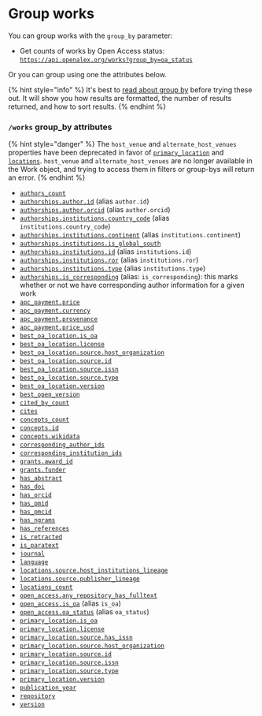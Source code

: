 # Group works

You can group works with the `group_by` parameter:

*   Get counts of works by Open Access status:\
    [`https://api.openalex.org/works?group_by=oa_status`](https://api.openalex.org/works?group_by=oa_status)

Or you can group using one the attributes below.

{% hint style="info" %}
It's best to [read about group by](../../how-to-use-the-api/get-groups-of-entities.md) before trying these out. It will show you how results are formatted, the number of results returned, and how to sort results.
{% endhint %}

### `/works` group\_by attributes

{% hint style="danger" %}
The `host_venue` and `alternate_host_venues` properties have been deprecated in favor of [`primary_location`](work-object/#primary_location) and [`locations`](work-object/#locations). `host_venue` and `alternate_host_venues` are no longer available in the Work object, and trying to access them in filters or group-bys will return an error.
{% endhint %}

*   [`authors_count`](filter-works.md#authors_count)
*   [`authorships.author.id`](work-object/#author) (alias `author.id`)
*   [`authorships.author.orcid`](work-object/#author) (alias `author.orcid`)
*   [`authorships.institutions.country_code`](work-object/#institutions) (alias `institutions.country_code`)
*   [`authorships.institutions.continent`](filter-works.md#authorships.institutions.continent-alias-institutions.continent) (alias `institutions.continent`)
*   [`authorships.institutions.is_global_south`](filter-works.md#authorships.institutions.is_global_south-alias-institutions.is_global_south)
*   [`authorships.institutions.id`](work-object/#institutions) (alias `institutions.id`)
*   [`authorships.institutions.ror`](work-object/#institutions) (alias `institutions.ror`)
*   [`authorships.institutions.type`](work-object/#institutions) (alias `institutions.type`)
*   [`authorships.is_corresponding`](./work-object/authorship-object.md#is_corresponding) (alias: `is_corresponding`): this marks whether or not we have corresponding author information for a given work
*   [`apc_payment.price`](./work-object/README.md#apc_payment)
*   [`apc_payment.currency`](./work-object/README.md#apc_payment)
*   [`apc_payment.provenance`](./work-object/README.md#apc_payment)
*   [`apc_payment.price_usd`](./work-object/README.md#apc_payment)
*   [`best_oa_location.is_oa`](work-object/#best_oa_location)
*   [`best_oa_location.license`](work-object/#best_oa_location)
*   [`best_oa_location.source.host_organization`](work-object/#best_oa_location)
*   [`best_oa_location.source.id`](work-object/#best_oa_location)
*   [`best_oa_location.source.issn`](work-object/#best_oa_location)
*   [`best_oa_location.source.type`](work-object/#best_oa_location)
*   [`best_oa_location.version`](work-object/#best_oa_location)
*   [`best_open_version`](filter-works.md#best_open_version)
*   [`cited_by_count`](work-object/#cited_by_count)
*   [`cites`](filter-works.md#cites)
*   [`concepts_count`](filter-works.md#concepts_count)
*   [`concepts.id`](work-object/#concepts)
*   [`concepts.wikidata`](work-object/#concepts)
*   [`corresponding_author_ids`](work-object/#corresponding_author_ids)
*   [`corresponding_institution_ids`](work-object/#corresponding_institution_ids)
*   [`grants.award_id`](work-object/#grants)
*   [`grants.funder`](work-object/#grants)
*   [`has_abstract`](filter-works.md#has_abstract)
*   [`has_doi`](filter-works.md#has_doi)
*   [`has_orcid`](filter-works.md#has_orcid)
*   [`has_pmid`](filter-works.md#has_pmid)
*   [`has_pmcid`](filter-works.md#has_pmcid)
*   [`has_ngrams`](filter-works.md#has_ngrams)
*   [`has_references`](filter-works.md#has_references)
*   [`is_retracted`](work-object/#is_retracted)
*   [`is_paratext`](work-object/#is_paratext)
*   [`journal`](filter-works.md#journal)
*   [`language`](work-object/#language)
*   [`locations.source.host_institutions_lineage`](filter-works.md#locations.source.host_institution_lineage)
*   [`locations.source.publisher_lineage`](filter-works.md#locations.source.publisher_lineage)
*   [`locations_count`](work-object/#locations_count)
*   [`open_access.any_repository_has_fulltext`](work-object/#open_access)
*   [`open_access.is_oa`](work-object/#is_oa-1) (alias `is_oa`)
*   [`open_access.oa_status`](work-object/#oa_status) (alias `oa_status`)
*   [`primary_location.is_oa`](work-object/#primary_location)
*   [`primary_location.license`](work-object/#primary_location)
*   [`primary_location.source.has_issn`](work-object/#primary_location)
*   [`primary_location.source.host_organization`](work-object/#primary_location)
*   [`primary_location.source.id`](work-object/#primary_location)
*   [`primary_location.source.issn`](work-object/#primary_location)
*   [`primary_location.source.type`](work-object/#primary_location)
*   [`primary_location.version`](work-object/#primary_location)
*   [`publication_year`](work-object/#publication_year)
*   [`repository`](filter-works.md#repository)
*   [`version`](work-object/#version)
